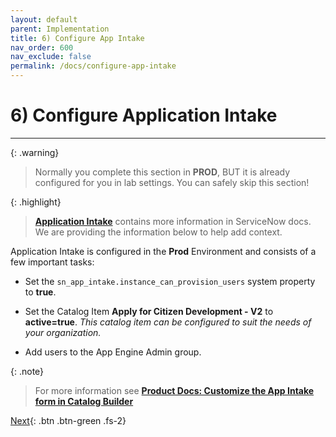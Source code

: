 ```yaml
---
layout: default
parent: Implementation
title: 6) Configure App Intake
nav_order: 600
nav_exclude: false
permalink: /docs/configure-app-intake
---
```


# 6) Configure Application Intake

---

{: .warning}
> Normally you complete this section in **PROD**, BUT it is already configured for you in lab settings. You can safely skip this section!

{: .highlight}
> **[Application Intake](https://docs.servicenow.com/csh?topicname=config-app-intake.html&version=latest)** contains more information in ServiceNow docs. 
> We are providing the information below to help add context.

Application Intake is configured in the **Prod** Environment and consists of a few important tasks:

- Set the ```sn_app_intake.instance_can_provision_users``` system property to **true**.

- Set the Catalog Item **Apply for Citizen Development - V2** to **active=true**. *This catalog item can be configured to suit the needs of your organization.*

- Add users to the App Engine Admin group.

{: .note}
> For more information see **[Product Docs: Customize the App Intake form in Catalog Builder](https://docs.servicenow.com/csh?topicname=customize-app-intake-form-catalog-builder.html&version=latest)**

[Next](/lab-aemc-utah/docs/intake-request){: .btn .btn-green .fs-2}

